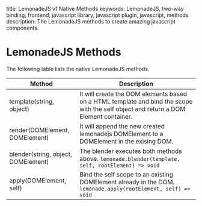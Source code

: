 title: LemonadeJS v1 Native Methods
keywords: LemonadeJS, two-way binding, frontend, javascript library, javascript plugin, javascript, methods
description: The LemonadeJS methods to create amazing javascript components.

LemonadeJS Methods
==================

The following table lists the native LemonadeJS methods.  

| Method                              | Description                                                                                                                        |
|-------------------------------------|------------------------------------------------------------------------------------------------------------------------------------|
| template(string, object)            | It will create the DOM elements based on a HTML template and bind the scope with the self object and return a DOM Element container. |`lemonade.template(template, self) => DOMElement`
| render(DOMElement, DOMElement)      | It will append the new created lemonadejs DOMElement to a DOMElement in the exising DOM.                                           |`lemonade.render(lemonadeElement, rootElement) => void`
| blender(string, object, DOMElement) | The blender executes both methods above.  `lemonade.blender(template, self, rootElement) => void`                                  |
| apply(DOMElement, self)             | Bind the self scope to an existing DOMElement already in the DOM.  `lemonade.apply(rootElement, self) => void`                     |

